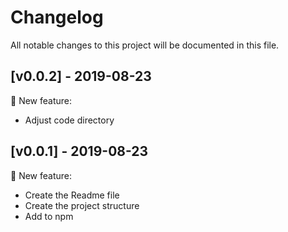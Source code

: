 # Changelog
All notable changes to this project will be documented in this file.

## [v0.0.2] - 2019-08-23
:rocket: New feature:

- Adjust code directory

## [v0.0.1] - 2019-08-23
:rocket: New feature:

- Create the Readme file
- Create the project structure
- Add to npm